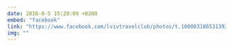 ```yaml
---
date: 2016-8-5 15:20:09 +0200
embed: "facebook"
link: "https://www.facebook.com/lvivtravelclub/photos/t.100003186531392/755351654567430/?type=3&theater"
img: ""
---
```

